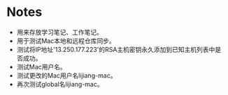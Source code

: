 # Notes
* 用来存放学习笔记、工作笔记。
* 用于测试Mac本地和远程仓库同步。
* 测试将IP地址'13.250.177.223'的RSA主机密钥永久添加到已知主机列表中是否成功。
* 测试Mac用户名。
* 测试更改的Mac用户名lijiang-mac。
* 再次测试global名lijiang-mac。
